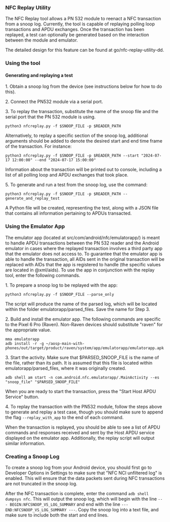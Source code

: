 ### NFC Replay Utility

The NFC Replay tool allows a PN 532 module to reenact a NFC transaction from a
snoop log. Currently, the tool is capable of replaying polling loop transactions
and APDU exchanges. Once the transaction has been replayed, a test can
optionally be generated based on the interaction between the module and
emulator.

The detailed design for this feature can be found at go/nfc-replay-utility-dd.

### Using the tool

#### Generating and replaying a test

1\. Obtain a snoop log from the device (see instructions below for how to do this).

2\. Connect the PN532 module via a serial port.

3\. To replay the transaction, substitute the name of the snoop file and the
serial port that the PN 532 module is using.

```
python3 nfcreplay.py -f $SNOOP_FILE -p $READER_PATH
```

Alternatively, to replay a specific section of the snoop log, additional
arguments should be added to denote the desired start and end time frame of the
transaction. For instance:

```
python3 nfcreplay.py -f $SNOOP_FILE -p $READER_PATH --start "2024-07-17 12:00:00" --end "2024-07-17 15:00:00"
```

Information about the transaction will be printed out to console, including a
list of all polling loop and APDU exchanges that took place.

5\. To generate and run a test from the snoop log, use the command:
```
python3 nfcreplay.py -f $SNOOP_FILE -p $READER_PATH --generate_and_replay_test
```

A Python file will be created, representing the test, along with a JSON file
that contains all information pertaining to APDUs transacted.

### Using the Emulator App

The emulator app (located at src/com/android/nfc/emulatorapp/) is meant to
handle APDU transactions between the PN 532 reader and the Android emulator in
cases where the replayed transaction involves a third party app that the
emulator does not access to. To guarantee that the emulator app is able to
handle the transaction, all AIDs sent in the original transaction will be
replaced with AIDs that the app is registered to handle (the specific values
are located in @xml/aids). To use the app in conjunction with the replay tool,
enter the following commands.

1\. To prepare a snoop log to be replayed with the app:

```
python3 nfcreplay.py -f $SNOOP_FILE --parse_only
```

The script will produce the name of the parsed log, which will be located within
the folder emulatorapp/parsed_files. Save the name for Step 3.

2\. Build and install the emulator app. The following commands are specific to
the Pixel 6 Pro (Raven). Non-Raven devices should substitute "raven" for the
appropriate value.

```
mma emulatorapp
adb install -r -g ~/aosp-main-with-phones/out/target/product/raven/system/app/emulatorapp/emulatorapp.apk

```

3\. Start the activity. Make sure that $PARSED_SNOOP_FILE is the name of the
file, rather than its path. It is assumed that this file is located within
emulatorapp/parsed_files, where it was originally created.

```
adb shell am start -n com.android.nfc.emulatorapp/.MainActivity --es "snoop_file" "$PARSED_SNOOP_FILE"
```

When you are ready to start the transaction, press the "Start Host APDU Service"
button.

4\. To replay the transaction with the PN532 module, follow the steps above to
generate and replay a test case, though you should make sure to append the flag
`--replay_with_app` to the end of each command.

When the transaction is replayed, you should be able to see a list of APDU
commands and responses received and sent by the Host APDU service displayed on
the emulator app. Additionally, the replay script will output similar
information.

### Creating a Snoop Log

To create a snoop log from your Android device, you should first go to Developer
Options in Settings to make sure that "NFC NCI unfiltered log" is enabled. This
will ensure that the data packets sent during NFC transactions are not truncated
in the snoop log.

After the NFC transaction is complete, enter the command `adb shell dumpsys
nfc`. This will output the snoop log, which will begin with the line `---
BEGIN:NFCSNOOP_VS_LOG_SUMMARY` and end with the line `---
END:NFCSNOOP_VS_LOG_SUMMARY ---`. Copy the snoop log into a text file, and make
sure to include both the start and end lines.